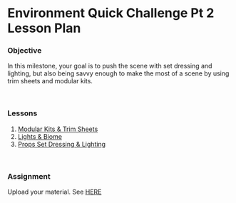 # Environment Quick Challenge Pt 2 Lesson Plan 

<h3>Objective</h3>
<p><span>In this milestone, your goal is to push the scene with set dressing and lighting, but also being savvy enough to make the most of a scene by using trim sheets and modular kits.</span></p>
<p>&nbsp;</p>
<h3>Lessons</h3>
<ol>
<li><a class="inline_disabled" href="https://vertexschool.instructure.com/courses/266/pages/modular-kits-and-trim-sheets?module_item_id=18726" target="_blank" data-api-endpoint="https://vertexschool.instructure.com/api/v1/courses/266/pages/modular-kits-and-trim-sheets" data-api-returntype="Page">Modular Kits &amp; Trim Sheets</a></li>
<li><a class="inline_disabled" href="https://vertexschool.instructure.com/courses/266/pages/lights-and-biome?module_item_id=18727" target="_blank" data-api-endpoint="https://vertexschool.instructure.com/api/v1/courses/266/pages/lights-and-biome" data-api-returntype="Page">Lights &amp; Biome</a></li>
<li><a class="inline_disabled" href="https://vertexschool.instructure.com/courses/266/pages/props-set-dressing-and-lighting?module_item_id=18728" target="_blank" data-api-endpoint="https://vertexschool.instructure.com/api/v1/courses/266/pages/props-set-dressing-and-lighting" data-api-returntype="Page">Props Set Dressing &amp; Lighting</a></li>
</ol>
<p>&nbsp;</p>
<p><a title="Using the Foliage Tool" href="https://vertexschool.instructure.com/courses/257/pages/using-the-foliage-tool" data-api-endpoint="https://vertexschool.instructure.com/api/v1/courses/257/pages/using-the-foliage-tool" data-api-returntype="Page"></a></p>
<h3><span>Assignment</span></h3>
<p>Upload your material. See <a class="inline_disabled" href="https://vertexschool.instructure.com/courses/266/assignments/2348?module_item_id=18742" target="_blank">HERE</a></p>